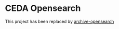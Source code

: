 # CEDA Opensearch

This project has been replaced by [archive-opensearch](https://github.com/cedadev/archive-opensearch)
